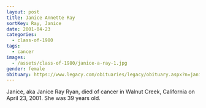 ```yaml
---
layout: post
title: Janice Annette Ray
sortKey: Ray, Janice
date: 2001-04-23
categories:
  - class-of-1980
tags:
  - cancer
images:
  - /assets/class-of-1980/janice-a-ray-1.jpg
gender: female
obituary: https://www.legacy.com/obituaries/legacy/obituary.aspx?n=janice-annette-ryan-ray&pid=48258&fhid=2269
---
```

Janice, aka Janice Ray Ryan, died of cancer in Walnut Creek, California on April 23, 2001.  She was 39 years old.